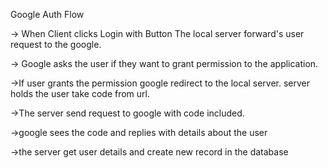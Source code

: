 Google Auth Flow

-> When Client clicks Login with Button The local server forward's user request to the google.

-> Google asks the user if they want to grant permission to the application.

->If user grants the permission google redirect to the local server. server holds the user take code from url.

->The server send request to google with code included.

->google sees the code and replies with details about the user

->the server get user details and create new record in the database
